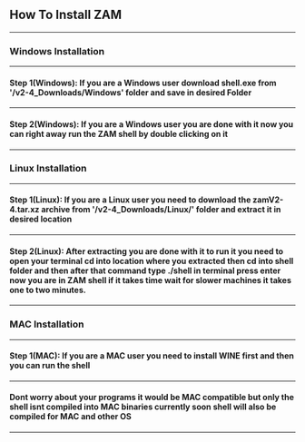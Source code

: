 ## How To Install ZAM
---
### Windows Installation
---
#### Step 1(Windows): If you are a Windows user download shell.exe from '/v2-4_Downloads/Windows' folder and save in desired Folder
---
#### Step 2(Windows): If you are a Windows user you are done with it now you can right away run the ZAM shell by double clicking on it
---
### Linux Installation
---
#### Step 1(Linux): If you are a Linux user you need to download the zamV2-4.tar.xz archive from '/v2-4_Downloads/Linux/' folder and extract it in desired location
---
#### Step 2(Linux): After extracting you are done with it to run it you need to open your terminal cd into location where you extracted then cd into shell folder and then after that command type ./shell in terminal press enter now you are in ZAM shell if it takes time wait for slower machines it takes one to two minutes.
---
### MAC Installation
---
#### Step 1(MAC): If you are a MAC user you need to install WINE first and then you can run the shell
---
#### Dont worry about your programs it would be MAC compatible but only the shell isnt compiled into MAC binaries currently soon shell will also be compiled for MAC and other OS
---
